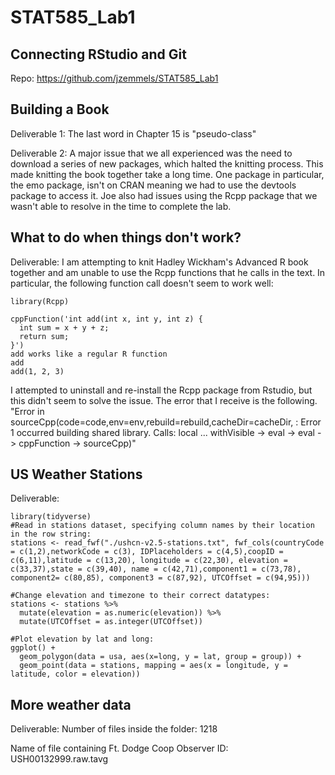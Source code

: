 # STAT585_Lab1

## Connecting RStudio and Git

Repo: https://github.com/jzemmels/STAT585_Lab1

## Building a Book

Deliverable 1: The last word in Chapter 15 is "pseudo-class"

Deliverable 2: A major issue that we all experienced was the need to download a series of new packages, which halted the knitting process. This made knitting the book together take a long time. One package in particular, the emo package, isn't on CRAN meaning we had to use the devtools package to access it. Joe also had issues using the Rcpp package that we wasn't able to resolve in the time to complete the lab.

## What to do when things don't work?
Deliverable:
I am attempting to knit Hadley Wickham's Advanced R book together and am unable to use the Rcpp functions that he calls in the text. In particular, the following function call doesn't seem to work well:

```{r add}
library(Rcpp)

cppFunction('int add(int x, int y, int z) {
  int sum = x + y + z;
  return sum;
}')
add works like a regular R function
add
add(1, 2, 3)
```

I attempted to uninstall and re-install the Rcpp package from Rstudio, but this didn't seem to solve the issue. The error that I receive is the following.
"Error in sourceCpp(code=code,env=env,rebuild=rebuild,cacheDir=cacheDir, : Error 1 occurred building shared library. Calls: local ... withVisible -> eval -> eval -> cppFunction -> sourceCpp)"

## US Weather Stations
Deliverable:
```{r}
library(tidyverse)
#Read in stations dataset, specifying column names by their location in the row string:
stations <- read_fwf("./ushcn-v2.5-stations.txt", fwf_cols(countryCode = c(1,2),networkCode = c(3), IDPlaceholders = c(4,5),coopID = c(6,11),latitude = c(13,20), longitude = c(22,30), elevation = c(33,37),state = c(39,40), name = c(42,71),component1 = c(73,78), component2= c(80,85), component3 = c(87,92), UTCOffset = c(94,95)))

#Change elevation and timezone to their correct datatypes:
stations <- stations %>%
  mutate(elevation = as.numeric(elevation)) %>%
  mutate(UTCOffset = as.integer(UTCOffset))

#Plot elevation by lat and long:
ggplot() + 
  geom_polygon(data = usa, aes(x=long, y = lat, group = group)) + 
  geom_point(data = stations, mapping = aes(x = longitude, y = latitude, color = elevation))
```

## More weather data
Deliverable:
  Number of files inside the folder: 1218
  
  Name of file containing Ft. Dodge Coop Observer ID: USH00132999.raw.tavg